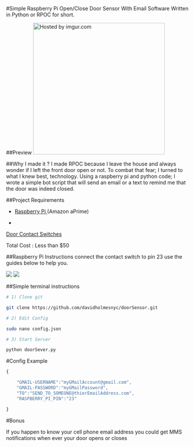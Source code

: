 #Simple Raspberry Pi Open/Close Door Sensor With Email Software Written in Python or RPOC for short.

##Preview
<a href="http://imgur.com/oEBoSvk"><img src="http://i.imgur.com/oEBoSvk.png" title="Hosted by imgur.com" height="360px" /></a>

##Why I made it ?
I made RPOC because I leave the house and always wonder if I left the front door open or not. To combat that fear; I turned to what I knew best, technology. Using a raspberry pi and python code; I wrote a simple bot script that will send an email or a text to remind me that the door was indeed closed.




##Project Requirements
* <a href="http://www.amazon.com/RASPBERRY-MODEL-756-8308-Raspberry-Pi/dp/B009SQQF9C">Raspberry Pi </a>(Amazon aPrime)

*
<a href="http://www.adafruit.com/product/375">Door        Contact Switches
</a>


Total Cost : Less than  $50


##Raspberry Pi Instructions
connect the contact switch to pin 23 use the guides below to help you.

<img src="http://elinux.org/images/2/2a/GPIOs.png">

<img src="https://learn.adafruit.com/system/assets/assets/000/003/929/medium800/learn_raspberry_pi_breadboard.png?1396803957">



##Simple terminal instructions
```bash
# 1) Clone git

git clone https://github.com/davidholmesnyc/doorSensor.git

# 2) Edit Config

sudo nano config.json

# 3) Start Server

python doorSever.py
```


#Config Example
```Javascript
{

	"GMAIL-USERNAME":"myGMailAccount@gmail.com",
	"GMAIL-PASSWORD":"myGMailPassword",
	"TO":"SEND_TO_SOMEONE@thierEmailAddress.com",
	"RASPBERRY_PI_PIN":"23"

}
```

#Bonus

If you happen to know your cell phone email address  you could get MMS notifications when ever your door opens or closes
